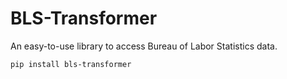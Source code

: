 # BLS-Transformer

An easy-to-use library to access Bureau of Labor Statistics data.

`pip install bls-transformer`
